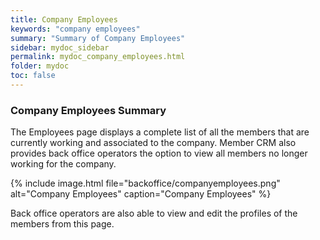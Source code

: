 ```yaml
---
title: Company Employees
keywords: "company employees"
summary: "Summary of Company Employees"
sidebar: mydoc_sidebar
permalink: mydoc_company_employees.html
folder: mydoc
toc: false
---
```


### Company Employees Summary

The Employees page displays a complete list of all the members that are currently working and associated to the company. Member CRM also provides back office operators the option to view all members no longer working for the company.

{% include image.html file="backoffice/companyemployees.png" alt="Company Employees" caption="Company Employees" %}

Back office operators are also able to view and edit the profiles of the members from this page.
